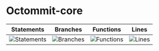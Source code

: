 # Octommit-core

| Statements                                                                                      | Branches                                                                                   | Functions                                                                                    | Lines                                                                                      |
| ----------------------------------------------------------------------------------------------- | ------------------------------------------------------------------------------------------ | -------------------------------------------------------------------------------------------- | ------------------------------------------------------------------------------------------ |
| ![Statements](https://img.shields.io/badge/Coverage-97.71%25-brightgreen.svg "Make me better!") | ![Branches](https://img.shields.io/badge/Coverage-94%25-brightgreen.svg "Make me better!") | ![Functions](https://img.shields.io/badge/Coverage-100%25-brightgreen.svg "Make me better!") | ![Lines](https://img.shields.io/badge/Coverage-97.64%25-brightgreen.svg "Make me better!") |
